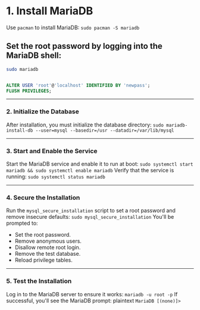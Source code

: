 # 1\. **Install MariaDB**

Use `pacman` to install MariaDB:
`sudo pacman -S mariadb`

## Set the root password by logging into the MariaDB shell:

```bash
sudo mariadb
```

```sql

ALTER USER 'root'@'localhost' IDENTIFIED BY 'newpass';
FLUSH PRIVILEGES;
```

---

### 2\. **Initialize the Database**

After installation, you must initialize the database directory:
`sudo mariadb-install-db --user=mysql --basedir=/usr --datadir=/var/lib/mysql`

---

### 3\. **Start and Enable the Service**

Start the MariaDB service and enable it to run at boot:
`sudo systemctl start mariadb && sudo systemctl enable mariadb`
Verify that the service is running:
`sudo systemctl status mariadb`

---

### 4\. **Secure the Installation**

Run the `mysql_secure_installation` script to set a root password and remove insecure defaults:
`sudo mysql_secure_installation`
You'll be prompted to:

- Set the root password.
- Remove anonymous users.
- Disallow remote root login.
- Remove the test database.
- Reload privilege tables.

---

### 5\. **Test the Installation**

Log in to the MariaDB server to ensure it works:
`mariadb -u root -p`
If successful, you'll see the MariaDB prompt:
plaintext
`MariaDB [(none)]>`
